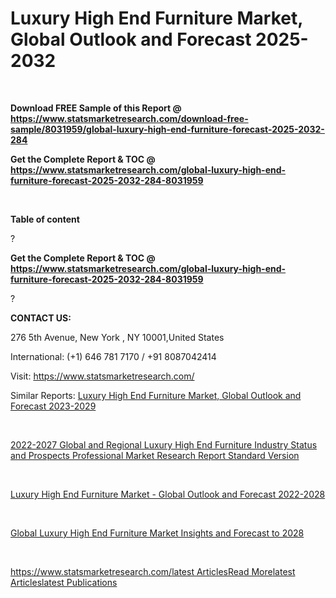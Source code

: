 <h1>Luxury High End Furniture Market, Global Outlook and Forecast 2025-2032</h1><br/><p><strong>Download FREE Sample of this Report @ <a href="https://www.statsmarketresearch.com/download-free-sample/8031959/global-luxury-high-end-furniture-forecast-2025-2032-284">https://www.statsmarketresearch.com/download-free-sample/8031959/global-luxury-high-end-furniture-forecast-2025-2032-284</a></strong></p>
 
 
 
 <div><b>Get the Complete Report & TOC @ <a href="https://www.statsmarketresearch.com/global-luxury-high-end-furniture-forecast-2025-2032-284-8031959">https://www.statsmarketresearch.com/global-luxury-high-end-furniture-forecast-2025-2032-284-8031959</a></b></div>
 
 
 
 <p><br />
 
 <b>Table of content</b></p>
 
 
 
 <p>? </p>
 
 
 
 <div><b>Get the Complete Report & TOC @ <a href="https://www.statsmarketresearch.com/global-luxury-high-end-furniture-forecast-2025-2032-284-8031959">https://www.statsmarketresearch.com/global-luxury-high-end-furniture-forecast-2025-2032-284-8031959</a></b></div>
 
 
 
 <p>? </p>
 
 
 
 <p><b>CONTACT US:</b><br />
 
 276 5th Avenue, New York , NY 10001,United States<br />
 
 International: (+1) 646 781 7170 / +91 8087042414<br />
 
 Visit: <a href="https://www.statsmarketresearch.com/">https://www.statsmarketresearch.com/</a><br />
 
 Similar Reports: <a href="https://www.statsmarketresearch.com/global-luxury-high-end-furniture-forecast-2025-2032-284-8031959">Luxury High End Furniture Market, Global Outlook and Forecast 2023-2029</a><br />
 
 <br />
 
 <a href="https://www.statsmarketresearch.com/global-luxury-high-end-furniture-forecast-2025-2032-284-8031959">2022-2027 Global and Regional Luxury High End Furniture Industry Status and Prospects Professional Market Research Report Standard Version</a><br />
 
 <br />
 
 <a href="https://www.statsmarketresearch.com/global-luxury-high-end-furniture-forecast-2025-2032-284-8031959">Luxury High End Furniture Market - Global Outlook and Forecast 2022-2028</a><br />
 
 <br />
 
 <a href="https://www.statsmarketresearch.com/global-luxury-high-end-furniture-forecast-2025-2032-284-8031959">Global Luxury High End Furniture Market Insights and Forecast to 2028</a><br />
 
 <br />
 
 <a href="https://gyeongbokgung.com">https://www.statsmarketresearch.com/</a><a href="https://hallyeomaritime.com">latest Articles</a><a href="https://jingwansa.com">Read More</a><a href="https://nguoiviet.jp/">latest Articles</a><a href="https://www.intelmarketresearch.com/">latest Publications</a></p>